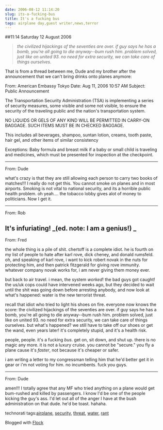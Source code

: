 ```yaml
---
date: 2006-08-12 11:14:20
slug: its-a-fucking-bus
title: It's a fucking bus
tags: airplane day,guest writer,news,terror
---
```


##11:14 Saturday 12 August 2006

> _the civilized hijackings of the seventies are over. if guy says he has a bomb, you're all going to die anyway--bum rush him.  problem solved, just like on united 93.  no need for extra security, we can take care of things ourselves._


That is from a thread between me, Dude and my brother after the announcement that we can't bring drinks onto planes anymore:

From: American Embassy Tokyo
Date: Aug 11, 2006 10:57 AM
Subject: Public Announcement

<snip>

The Transportation Security Administration (TSA) is implementing a series of security measures, some visible and some not visible, to ensure the security of the traveling public and the nation's transportation system.

NO LIQUIDS OR GELS OF ANY KIND WILL BE PERMITTED IN CARRY-ON BAGGAGE. SUCH ITEMS MUST BE IN CHECKED BAGGAGE.

This includes all beverages, shampoo, suntan lotion, creams, tooth paste, hair gel, and other items of similar consistency

Exceptions: Baby formula and breast milk if a baby or small child is traveling and medicines, which must be presented for inspection at the checkpoint.

<snip>

-------------------------------------------------------------------------

From: Dude

what's crazy is that they are still allowing each person to carry two books of matches!!!  I really do not get this.  You cannot smoke on planes and in most airports.  Smoking is not vital to national security, and its a horrible public health problem.  oh yeah....  the tobacco lobby gives alot of money to politicians.  Now I get it.

-------------------------------------------------------------------------

From: Rob

It's infuriating!   _(ed. note: I am a genius!)
_
-------------------------------------------------------------------------

From: Fred

the whole thing is a pile of shit.  chertoff is a complete idiot.  he is fourth on my list of people to hate after karl rove, dick cheney, and donald rumsfeld.  oh, and speaking of karl rove, i want to kick robert novak in the nuts for protecting him, and then patrick fitzgerald for giving rove immunity.  whatever company novak works for, i am never giving them money ever.

but back to air travel.  i mean, the system *worked*!  the bad guys got caught!  the us/uk cops could have intervened weeks ago, but they decided to wait until the shit was going down before arresting anybody, and now look at what's happened: water is the new terrorist threat.

recall that idiot who tried to light his shoes on fire.  everyone now knows the score: the civilized hijackings of the seventies are over. if guy says he has a bomb, you're all going to die anyway--bum rush him.  problem solved, just like on united 93.  no need for extra security, we can take care of things ourselves.  but what's happened? we still have to take off our shoes or get the wand, even years later! it's completely stupid, and it's a health risk.

people, people.  it's a fucking *bus*.  get on, sit down, and shut up.
there is no magic any more.  it is not a luxury cruise.  you cannot be "secure."  you fly a plane cause it's *faster*, not because it's cheaper or safer.

i am writing a letter to my congressman telling him that he'd better get it in gear or i'm not voting for him.  no incumbents.  fuck you guys.

-------------------------------------------------------------------------

From: Dude

amen!!!  I totally agree that any MF who tried anything on a plane would get bum-rushed and killed by passengers.  I know I'd be one of the people kicking the guy's ass.  I'd let out all of the anger I have at the bush administration on that dude.  he'd be toast.  hahaha.




technorati tags:[airplane](http://technorati.com/tag/airplane), [security](http://technorati.com/tag/security), [threat](http://technorati.com/tag/threat), [water](http://technorati.com/tag/water), [rant](http://technorati.com/tag/rant)





Blogged with [Flock](http://www.flock.com)
